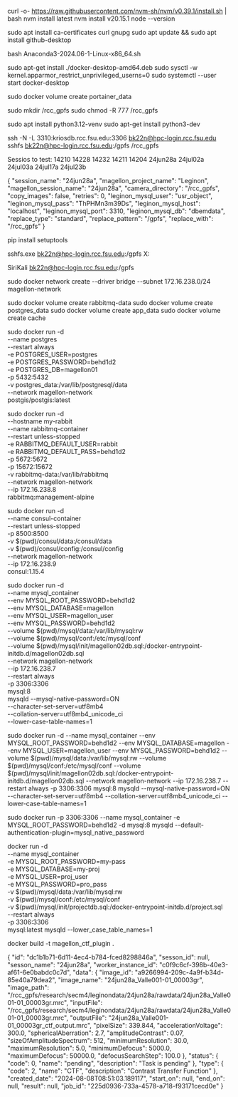
curl -o- https://raw.githubusercontent.com/nvm-sh/nvm/v0.39.1/install.sh | bash
nvm install latest
nvm install v20.15.1
node --version

sudo apt install ca-certificates curl gnupg
sudo apt update && sudo apt install github-desktop

bash Anaconda3-2024.06-1-Linux-x86_64.sh

sudo apt-get install ./docker-desktop-amd64.deb
sudo sysctl -w kernel.apparmor_restrict_unprivileged_userns=0
sudo systemctl --user start docker-desktop

sudo docker volume create portainer_data

sudo mkdir /rcc_gpfs
sudo chmod -R 777 /rcc_gpfs

sudo apt install python3.12-venv
sudo apt-get install python3-dev

ssh -N -L 3310:kriosdb.rcc.fsu.edu:3306 bk22n@hpc-login.rcc.fsu.edu
sshfs bk22n@hpc-login.rcc.fsu.edu:/gpfs /rcc_gpfs

Sessios to test:
14210 14228 14232 14211 14204
24jun28a 24jul02a 24jul03a 24jul17a 24jul23b




{
    "session_name": "24jun28a",
    "magellon_project_name": "Leginon",
    "magellon_session_name": "24jun28a",
    "camera_directory": "/rcc_gpfs",
    "copy_images": false,
    "retries": 0,
    "leginon_mysql_user": "usr_object",
    "leginon_mysql_pass": "ThPHMn3m39Ds",
    "leginon_mysql_host": "localhost",
    "leginon_mysql_port": 3310,
    "leginon_mysql_db": "dbemdata",
    "replace_type": "standard",
    "replace_pattern": "/gpfs",
    "replace_with": "/rcc_gpfs"
}



pip install setuptools

sshfs.exe bk22n@hpc-login.rcc.fsu.edu:/gpfs X:

SiriKali
bk22n@hpc-login.rcc.fsu.edu:/gpfs


sudo docker network create --driver bridge --subnet 172.16.238.0/24 magellon-network

sudo docker volume create rabbitmq-data
sudo docker volume create postgres_data
sudo docker volume create app_data
sudo docker volume create cache

sudo docker run -d \
--name postgres \
--restart always \
-e POSTGRES_USER=postgres \
-e POSTGRES_PASSWORD=behd1d2 \
-e POSTGRES_DB=magellon01 \
-p 5432:5432 \
-v postgres_data:/var/lib/postgresql/data \
--network magellon-network \
postgis/postgis:latest


sudo docker run -d \
--hostname my-rabbit \
--name rabbitmq-container \
--restart unless-stopped \
-e RABBITMQ_DEFAULT_USER=rabbit \
-e RABBITMQ_DEFAULT_PASS=behd1d2 \
-p 5672:5672 \
-p 15672:15672 \
-v rabbitmq-data:/var/lib/rabbitmq \
--network magellon-network \
--ip 172.16.238.8 \
rabbitmq:management-alpine


sudo docker run -d \
--name consul-container \
--restart unless-stopped \
-p 8500:8500 \
-v $(pwd)/consul/data:/consul/data \
-v $(pwd)/consul/config:/consul/config \
--network magellon-network \
--ip 172.16.238.9 \
consul:1.15.4

sudo docker run -d \
--name mysql_container \
--env MYSQL_ROOT_PASSWORD=behd1d2 \
--env MYSQL_DATABASE=magellon \
--env MYSQL_USER=magellon_user \
--env MYSQL_PASSWORD=behd1d2 \
--volume $(pwd)/mysql/data:/var/lib/mysql:rw \
--volume $(pwd)/mysql/conf:/etc/mysql/conf \
--volume $(pwd)/mysql/init/magellon02db.sql:/docker-entrypoint-initdb.d/magellon02db.sql \
--network magellon-network \
--ip 172.16.238.7 \
--restart always \
-p 3306:3306 \
mysql:8 \
mysqld --mysql-native-password=ON \
--character-set-server=utf8mb4 \
--collation-server=utf8mb4_unicode_ci \
--lower-case-table-names=1



sudo docker run -d --name mysql_container --env MYSQL_ROOT_PASSWORD=behd1d2 --env MYSQL_DATABASE=magellon --env MYSQL_USER=magellon_user --env MYSQL_PASSWORD=behd1d2 --volume $(pwd)/mysql/data:/var/lib/mysql:rw --volume $(pwd)/mysql/conf:/etc/mysql/conf --volume $(pwd)/mysql/init/magellon02db.sql:/docker-entrypoint-initdb.d/magellon02db.sql --network magellon-network --ip 172.16.238.7 --restart always -p 3306:3306 mysql:8 mysqld --mysql-native-password=ON --character-set-server=utf8mb4 --collation-server=utf8mb4_unicode_ci --lower-case-table-names=1


sudo docker run -p 3306:3306 --name mysql_container -e MYSQL_ROOT_PASSWORD=behd1d2 -d mysql:8 mysqld --default-authentication-plugin=mysql_native_password

docker run -d \
--name mysql_container \
-e MYSQL_ROOT_PASSWORD=my-pass \
-e MYSQL_DATABASE=my-proj \
-e MYSQL_USER=proj_user \
-e MYSQL_PASSWORD=pro_pass \
-v $(pwd)/mysql/data:/var/lib/mysql:rw \
-v $(pwd)/mysql/conf:/etc/mysql/conf \
-v $(pwd)/mysql/init/projectdb.sql:/docker-entrypoint-initdb.d/project.sql \
--restart always \
-p 3306:3306 \
mysql:latest mysqld --lower_case_table_names=1



docker build -t magellon_ctf_plugin .






{
    "id": "dc1b1b71-6d11-4ec4-b784-fced8298846a",
    "sesson_id": null,
    "sesson_name": "24jun28a",
    "worker_instance_id": "c0f9c6cf-398b-40e3-af61-6e0babdc0c7d",
    "data": {
        "image_id": "a9266994-209c-4a9f-b34d-85e40a79dea2",
        "image_name": "24jun28a_Valle001-01_00003gr",
        "image_path": "/rcc_gpfs/research/secm4/leginondata/24jun28a/rawdata/24jun28a_Valle001-01_00003gr.mrc",
        "inputFile": "/rcc_gpfs/research/secm4/leginondata/24jun28a/rawdata/24jun28a_Valle001-01_00003gr.mrc",
        "outputFile": "24jun28a_Valle001-01_00003gr_ctf_output.mrc",
        "pixelSize": 339.844,
        "accelerationVoltage": 300.0,
        "sphericalAberration": 2.7,
        "amplitudeContrast": 0.07,
        "sizeOfAmplitudeSpectrum": 512,
        "minimumResolution": 30.0,
        "maximumResolution": 5.0,
        "minimumDefocus": 5000.0,
        "maximumDefocus": 50000.0,
        "defocusSearchStep": 100.0
    },
    "status": {
        "code": 0,
        "name": "pending",
        "description": "Task is pending"
    },
    "type": {
        "code": 2,
        "name": "CTF",
        "description": "Contrast Transfer Function"
    },
    "created_date": "2024-08-08T08:51:03.189117",
    "start_on": null,
    "end_on": null,
    "result": null,
    "job_id": "225d0936-733a-4578-a718-f93171cecd0e"
}